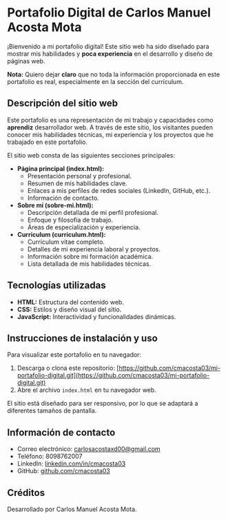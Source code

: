 # Portafolio Digital de Carlos Manuel Acosta Mota

¡Bienvenido a mi portafolio digital! Este sitio web ha sido diseñado para mostrar mis habilidades y **poca experiencia** en el desarrollo y diseño de páginas web.

**Nota:** Quiero dejar **claro** que no toda la información proporcionada en este portafolio es real, especialmente en la sección del currículum.

## Descripción del sitio web

Este portafolio es una representación de mi trabajo y capacidades como **aprendiz** desarrollador web. A través de este sitio, los visitantes pueden conocer mis habilidades técnicas, mi experiencia y los proyectos que he trabajado en este portafolio.

El sitio web consta de las siguientes secciones principales:

* **Página principal (index.html):**
    * Presentación personal y profesional.
    * Resumen de mis habilidades clave.
    * Enlaces a mis perfiles de redes sociales (LinkedIn, GitHub, etc.).
    * Información de contacto.
* **Sobre mí (sobre-mi.html):**
    * Descripción detallada de mi perfil profesional.
    * Enfoque y filosofía de trabajo.
    * Áreas de especialización y experiencia.
* **Currículum (curriculum.html):**
    * Currículum vitae completo.
    * Detalles de mi experiencia laboral y proyectos.
    * Información sobre mi formación académica.
    * Lista detallada de mis habilidades técnicas.

## Tecnologías utilizadas

* **HTML:** Estructura del contenido web.
* **CSS:** Estilos y diseño visual del sitio.
* **JavaScript:** Interactividad y funcionalidades dinámicas.

## Instrucciones de instalación y uso

Para visualizar este portafolio en tu navegador:

1.  Descarga o clona este repositorio: [https://github.com/cmacosta03/mi-portafolio-digital.git](https://github.com/cmacosta03/mi-portafolio-digital.git)
2.  Abre el archivo `index.html` en tu navegador web.

El sitio está diseñado para ser responsivo, por lo que se adaptará a diferentes tamaños de pantalla.

## Información de contacto

* Correo electrónico: carlosacostaxd00@gmail.com
* Teléfono: 8098762007
* LinkedIn: [linkedin.com/in/cmacosta03](https://www.linkedin.com/in/cmacosta03)
* GitHub: [github.com/cmacosta03](https://github.com/cmacosta03)

## Créditos

Desarrollado por Carlos Manuel Acosta Mota.
